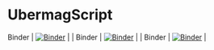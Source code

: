 # UbermagScript

 Binder | [![Binder](https://mybinder.org/badge_logo.svg)](https://mybinder.org/v2/gh/rongpan316/UbermagScript/master?filepath=Notebook%2FCompositeMagnet_3Layer_biner.ipynb) |
| Binder | [![Binder](https://mybinder.org/badge_logo.svg)](https://mybinder.org/v2/gh/ubermag/workshop/master?filepath=tutorials%2Findex.ipynb) |
| Binder | [![Binder](https://mybinder.org/badge_logo.svg)](https://mybinder.org/v2/gh/rongpan316/Ubermag_test/main?filepath=CompositeMagnet_3Layer_biner.ipynb) |
